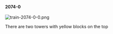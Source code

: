 #### 2074-0
![train-2074-0-0.png](https://github.com/lil-lab/nlvr/raw/master/nlvr/train/images/76/train-2074-0-0.png "train-2074-0-0.png")

There are two towers with yellow blocks on the top